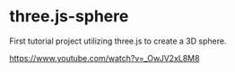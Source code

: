 # three.js-sphere
First tutorial project utilizing three.js to create a 3D sphere.

https://www.youtube.com/watch?v=_OwJV2xL8M8
